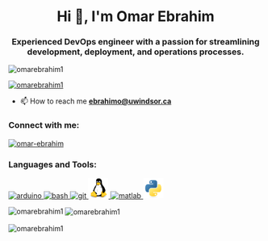 <h1 align="center">Hi 👋, I'm Omar Ebrahim</h1>
<h3 align="center">Experienced DevOps engineer with a passion for streamlining development, deployment, and operations processes.</h3>

<p align="left"> <img src="https://komarev.com/ghpvc/?username=omarebrahim1&label=Profile%20views&color=0e75b6&style=flat" alt="omarebrahim1" /> </p>

<p align="left"> <a href="https://github.com/ryo-ma/github-profile-trophy"><img src="https://github-profile-trophy.vercel.app/?username=omarebrahim1" alt="omarebrahim1" /></a> </p>

- 📫 How to reach me **ebrahimo@uwindsor.ca**

<h3 align="left">Connect with me:</h3>
<p align="left">
<a href="https://linkedin.com/in/omar-ebrahim" target="blank"><img align="center" src="https://raw.githubusercontent.com/rahuldkjain/github-profile-readme-generator/master/src/images/icons/Social/linked-in-alt.svg" alt="omar-ebrahim" height="30" width="40" /></a>
</p>

<h3 align="left">Languages and Tools:</h3>
<p align="left"> <a href="https://www.arduino.cc/" target="_blank" rel="noreferrer"> <img src="https://cdn.worldvectorlogo.com/logos/arduino-1.svg" alt="arduino" width="40" height="40"/> </a> <a href="https://www.gnu.org/software/bash/" target="_blank" rel="noreferrer"> <img src="https://www.vectorlogo.zone/logos/gnu_bash/gnu_bash-icon.svg" alt="bash" width="40" height="40"/> </a> <a href="https://git-scm.com/" target="_blank" rel="noreferrer"> <img src="https://www.vectorlogo.zone/logos/git-scm/git-scm-icon.svg" alt="git" width="40" height="40"/> </a> <a href="https://www.linux.org/" target="_blank" rel="noreferrer"> <img src="https://raw.githubusercontent.com/devicons/devicon/master/icons/linux/linux-original.svg" alt="linux" width="40" height="40"/> </a> <a href="https://www.mathworks.com/" target="_blank" rel="noreferrer"> <img src="https://upload.wikimedia.org/wikipedia/commons/2/21/Matlab_Logo.png" alt="matlab" width="40" height="40"/> </a> <a href="https://www.python.org" target="_blank" rel="noreferrer"> <img src="https://raw.githubusercontent.com/devicons/devicon/master/icons/python/python-original.svg" alt="python" width="40" height="40"/> </a> </p>

<p><img align="left" src="https://github-readme-stats.vercel.app/api/top-langs?username=omarebrahim1&show_icons=true&locale=en&layout=compact" alt="omarebrahim1" /></p>

<p>&nbsp;<img align="center" src="https://github-readme-stats.vercel.app/api?username=omarebrahim1&show_icons=true&locale=en" alt="omarebrahim1" /></p>

<p><img align="center" src="https://github-readme-streak-stats.herokuapp.com/?user=omarebrahim1&" alt="omarebrahim1" /></p>


